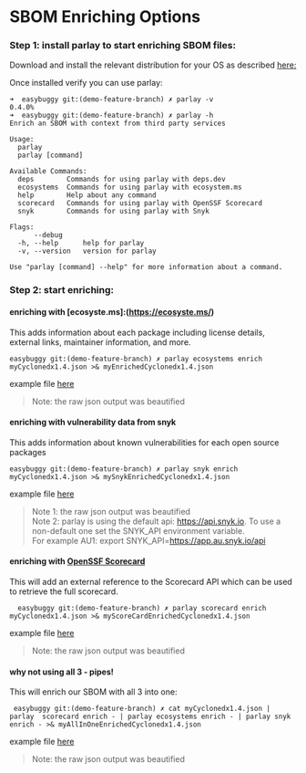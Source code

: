 # SBOM Enriching Options

### Step 1: install parlay to start enriching SBOM files:
Download and install the relevant distribution for your OS as described [here:](https://github.com/snyk/parlay?tab=readme-ov-file#installation)

Once installed verify you can use parlay:
```
➜  easybuggy git:(demo-feature-branch) ✗ parlay -v
0.4.0%
➜  easybuggy git:(demo-feature-branch) ✗ parlay -h
Enrich an SBOM with context from third party services

Usage:
  parlay
  parlay [command]

Available Commands:
  deps        Commands for using parlay with deps.dev
  ecosystems  Commands for using parlay with ecosystem.ms
  help        Help about any command
  scorecard   Commands for using parlay with OpenSSF Scorecard
  snyk        Commands for using parlay with Snyk

Flags:
      --debug
  -h, --help      help for parlay
  -v, --version   version for parlay

Use "parlay [command] --help" for more information about a command.
```

### Step 2: start enriching:

#### enriching with [ecosyste.ms]:(https://ecosyste.ms/)
This adds information about each package including license details, external links, maintainer information, and more.

```
easybuggy git:(demo-feature-branch) ✗ parlay ecosystems enrich myCyclonedx1.4.json >& myEnrichedCyclonedx1.4.json
```

example file [here](https://github.com/nirw-snyk/sbom-demo/blob/main/samples/myEnrichedCyclonedx1.4.json)
>Note: the raw json output was beautified


#### enriching with vulnerability data from snyk
This adds information about known vulnerabilities for each open source packages 
```
easybuggy git:(demo-feature-branch) ✗ parlay snyk enrich myCyclonedx1.4.json >& mySnykEnrichedCyclonedx1.4.json
```
example file [here](https://github.com/nirw-snyk/sbom-demo/blob/main/samples/mySnykEnrichedCyclonedx1.4.json)
>Note 1: the raw json output was beautified  
>Note 2: parlay is using the default api: https://api.snyk.io.
>To use a non-default one set the SNYK_API environment variable.  
>For example AU1: export SNYK_API=https://app.au.snyk.io/api


#### enriching with [OpenSSF Scorecard](https://securityscorecards.dev/)
This will add an external reference to the Scorecard API which can be used to retrieve the full scorecard.
```
  easybuggy git:(demo-feature-branch) ✗ parlay scorecard enrich myCyclonedx1.4.json >& myScoreCardEnrichedCyclonedx1.4.json
```
example file [here](https://github.com/nirw-snyk/sbom-demo/blob/main/samples/myScoreCardEnrichedCyclonedx1.4.json)
>Note: the raw json output was beautified

#### why not using all 3 - pipes!
This will enrich our SBOM with all 3 into one:
```
 easybuggy git:(demo-feature-branch) ✗ cat myCyclonedx1.4.json |  parlay  scorecard enrich - | parlay ecosystems enrich - | parlay snyk enrich - >& myAllInOneEnrichedCyclonedx1.4.json
 ```
example file [here](https://github.com/nirw-snyk/sbom-demo/blob/main/samples/myAllInOneEnrichedCyclonedx1.4.json)
>Note: the raw json output was beautified

###
